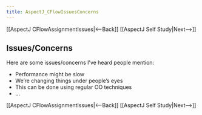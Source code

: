 ```yaml
---
title: AspectJ_CFlowIssuesConcerns
---
```

[[AspectJ CFlowAssignmentIssues|<--Back]] [[AspectJ Self Study|Next-->]]

## Issues/Concerns
Here are some issues/concerns I’ve heard people mention:
* Performance might be slow
* We’re changing things under people’s eyes
* This can be done using regular OO techniques
* …

[[AspectJ CFlowAssignmentIssues|<--Back]] [[AspectJ Self Study|Next-->]]
